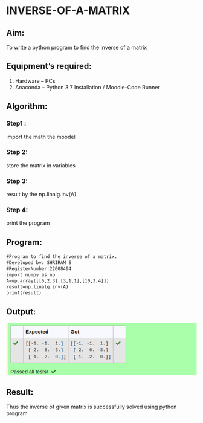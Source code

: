 # INVERSE-OF-A-MATRIX
## Aim:
To write a python program to find the inverse of a matrix
## Equipment’s required:
1. 	Hardware – PCs
2. 	Anaconda – Python 3.7 Installation / Moodle-Code Runner
## Algorithm:
### Step1 : 
import the math the moodel
### Step 2: 
store the matrix in variables
### Step 3: 
result by the np.linalg.inv(A)
### Step 4: 
print the program
## Program:
```
#Program to find the inverse of a matrix.
#Developed by: SHRIRAM S
#RegisterNumber:22008494
import numpy as np
A=np.array([[6,2,3],[3,1,1],[10,3,4]])
result=np.linalg.inv(A)
print(result)
```
## Output:
![output](inverse.png)
## Result:
Thus the inverse of given matrix is successfully solved using python program

